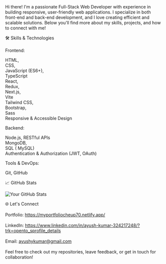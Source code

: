 
<br><br>
Hi there! I'm a passionate Full-Stack Web Developer with experience in building responsive, user-friendly web applications. I specialize in both front-end and back-end development, and I love creating efficient and scalable solutions. Below you'll find more about my skills, projects, and how to connect with me!

🛠️ Skills & Technologies<br><br>
Frontend:

HTML,<br> CSS,<br>  JavaScript (ES6+),<br>  TypeScript<br> 
React, <br> Redux,<br>  Next.js,<br>  Vite<br> 
Tailwind CSS, <br> Bootstrap,<br>  Sass<br> 
Responsive & Accessible Design<br> 

Backend:

Node.js,
RESTful APIs<br> 
MongoDB,<br>  SQL ( MySQL)<br> 
Authentication & Authorization (JWT, OAuth)<br> 

Tools & DevOps:

Git, GitHub


📈 GitHub Stats

![Your GitHub Stats](https://github-readme-stats.vercel.app/api?username=Ayush243871&show_icons=true&theme=radical)


🌐 Let's Connect<br> <br> 
Portfolio:  https://myportfoliocheup70.netlify.app/
<br> <br> 
LinkedIn: https://www.linkedin.com/in/ayush-kumar-324217248/?trk=opento_sprofile_details<br> <br> 
Email: ayushykumar@gmail.com<br> <br> 
Feel free to check out my repositories, leave feedback, or get in touch for collaboration!<br> <br> 
